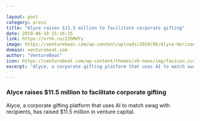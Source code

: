 ```yaml
---

layout: post
category: press
title: "Alyce raises $11.5 million to facilitate corporate gifting"
date: 2019-06-10 15:16:25
link: https://vrhk.co/2ZhMdYy
image: https://venturebeat.com/wp-content/uploads/2019/06/Alyce-Horizontal-RGB.jpg?w=1200&strip=all
domain: venturebeat.com
author: "VentureBeat"
icon: https://venturebeat.com/wp-content/themes/vb-news/img/favicon.ico
excerpt: "Alyce, a corporate gifting platform that uses AI to match swag with recipients, has raised $11.5 million in venture capital."

---
```


### Alyce raises $11.5 million to facilitate corporate gifting

Alyce, a corporate gifting platform that uses AI to match swag with recipients, has raised $11.5 million in venture capital.